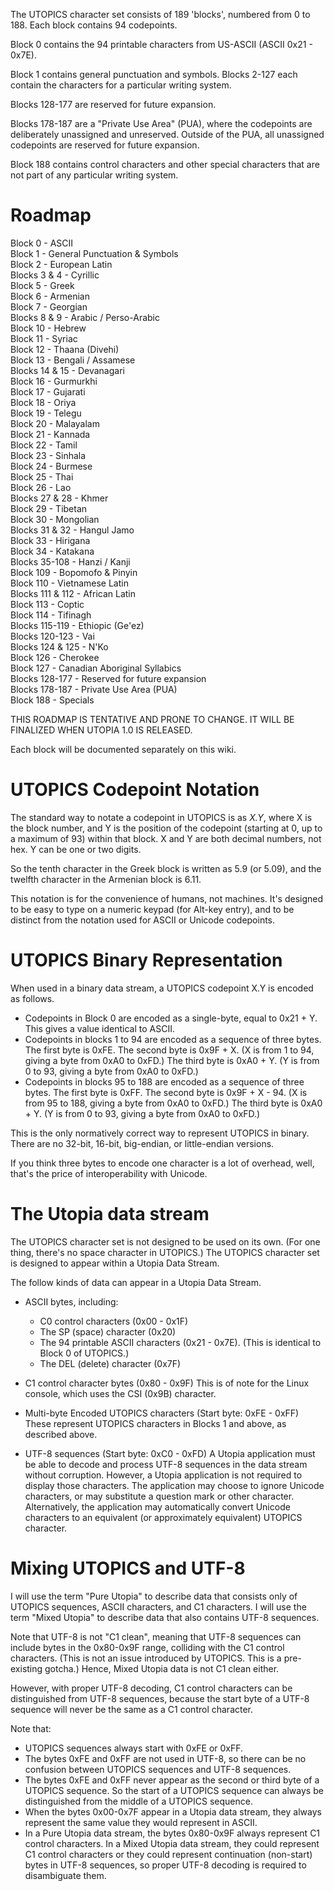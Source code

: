 The UTOPICS character set consists of 189 'blocks', numbered from 0 to 188. Each block contains 94 codepoints.

Block 0 contains the 94 printable characters from US-ASCII (ASCII 0x21 - 0x7E).

Block 1 contains general punctuation and symbols. Blocks 2-127 each contain the characters for a particular writing system.

Blocks 128-177 are reserved for future expansion.

Blocks 178-187 are a "Private Use Area" (PUA), where the codepoints are deliberately unassigned and unreserved. Outside of the PUA, all unassigned codepoints are reserved for future expansion.

Block 188 contains control characters and other special characters that are not part of any particular writing system.

# Roadmap
Block 0 - ASCII  
Block 1 - General Punctuation & Symbols  
Block 2 - European Latin  
Blocks 3 & 4 - Cyrillic  
Block 5 - Greek  
Block 6 - Armenian  
Block 7 - Georgian  
Blocks 8 & 9 - Arabic / Perso-Arabic  
Block 10 - Hebrew  
Block 11 - Syriac  
Block 12 - Thaana (Divehi)  
Block 13 - Bengali / Assamese  
Blocks 14 & 15 - Devanagari  
Block 16 - Gurmurkhi  
Block 17 - Gujarati  
Block 18 - Oriya  
Block 19 - Telegu  
Block 20 - Malayalam  
Block 21 - Kannada  
Block 22 - Tamil  
Block 23 - Sinhala  
Block 24 - Burmese  
Block 25 - Thai  
Block 26 - Lao  
Blocks 27 & 28 - Khmer  
Block 29 - Tibetan  
Block 30 - Mongolian  
Blocks 31 & 32 - Hangul Jamo  
Block 33 - Hirigana  
Block 34 - Katakana  
Blocks 35-108 - Hanzi / Kanji  
Block 109 - Bopomofo & Pinyin  
Block 110 - Vietnamese Latin  
Blocks 111 & 112 - African Latin  
Block 113 - Coptic  
Block 114 - Tifinagh  
Blocks 115-119 - Ethiopic (Ge'ez)  
Blocks 120-123 - Vai  
Blocks 124 & 125 - N'Ko  
Block 126 - Cherokee  
Block 127 - Canadian Aboriginal Syllabics  
Blocks 128-177 - Reserved for future expansion  
Blocks 178-187 - Private Use Area (PUA)  
Block 188 - Specials

THIS ROADMAP IS TENTATIVE AND PRONE TO CHANGE. IT WILL BE FINALIZED WHEN UTOPIA 1.0 IS RELEASED.

Each block will be documented separately on this wiki.

# UTOPICS Codepoint Notation

The standard way to notate a codepoint in UTOPICS is as _X.Y_, where X is the block number, and Y is the position of the codepoint (starting at 0, up to a maximum of 93) within that block. X and Y are both decimal numbers, not hex. Y can be one or two digits.

So the tenth character in the Greek block is written as 5.9 (or 5.09), and the twelfth character in the Armenian block is 6.11.

This notation is for the convenience of humans, not machines. It's designed to be easy to type on a numeric keypad (for Alt-key entry), and to be distinct from the notation used for ASCII or Unicode codepoints.

# UTOPICS Binary Representation

When used in a binary data stream, a UTOPICS codepoint X.Y is encoded as follows.

* Codepoints in Block 0 are encoded as a single-byte, equal to 0x21 + Y. This gives a value identical to ASCII.
* Codepoints in blocks 1 to 94 are encoded as a sequence of three bytes. The first byte is 0xFE. The second byte is 0x9F + X. (X is from 1 to 94, giving a byte from 0xA0 to 0xFD.) The third byte is 0xA0 + Y. (Y is from 0 to 93, giving a byte from 0xA0 to 0xFD.)
* Codepoints in blocks 95 to 188 are encoded as a sequence of three bytes. The first byte is 0xFF. The second byte is 0x9F + X - 94. (X is from 95 to 188, giving a byte from 0xA0 to 0xFD.) The third byte is 0xA0 + Y. (Y is from 0 to 93, giving a byte from 0xA0 to 0xFD.)

This is the only normatively correct way to represent UTOPICS in binary. There are no 32-bit, 16-bit, big-endian, or little-endian versions.

If you think three bytes to encode one character is a lot of overhead, well, that's the price of interoperability with Unicode.

# The Utopia data stream

The UTOPICS character set is not designed to be used on its own. (For one thing, there's no space character in UTOPICS.) The UTOPICS character set is designed to appear within a Utopia Data Stream.

The follow kinds of data can appear in a Utopia Data Stream.

 * ASCII bytes, including:
   * C0 control characters (0x00 - 0x1F)
   * The SP (space) character (0x20)
   * The 94 printable ASCII characters (0x21 - 0x7E). (This is identical to Block 0 of UTOPICS.)
   * The DEL (delete) character (0x7F)

 * C1 control character bytes (0x80 - 0x9F)
   This is of note for the Linux console, which uses the CSI (0x9B) character.

 * Multi-byte Encoded UTOPICS characters (Start byte: 0xFE - 0xFF)
   These represent UTOPICS characters in Blocks 1 and above, as described above.

 * UTF-8 sequences (Start byte: 0xC0 - 0xFD)
   A Utopia application must be able to decode and process UTF-8 sequences in the data stream without corruption. However, a Utopia application is not required to display those characters. The application may choose to ignore Unicode characters, or may substitute a question mark or other character. Alternatively, the application may automatically convert Unicode characters to an equivalent (or approximately equivalent) UTOPICS character.

# Mixing UTOPICS and UTF-8

I will use the term "Pure Utopia" to describe data that consists only of UTOPICS sequences, ASCII characters, and C1 characters. I will use the term "Mixed Utopia" to describe data that also contains UTF-8 sequences.

Note that UTF-8 is not "C1 clean", meaning that UTF-8 sequences can include bytes in the 0x80-0x9F range, colliding with the C1 control characters. (This is not an issue introduced by UTOPICS. This is a pre-existing gotcha.) Hence, Mixed Utopia data is not C1 clean either.

However, with proper UTF-8 decoding, C1 control characters can be distinguished from UTF-8 sequences, because the start byte of a UTF-8 sequence will never be the same as a C1 control character.

Note that:
 * UTOPICS sequences always start with 0xFE or 0xFF.
 * The bytes 0xFE and 0xFF are not used in UTF-8, so there can be no confusion between UTOPICS sequences and UTF-8 sequences.
 * The bytes 0xFE and 0xFF never appear as the second or third byte of a UTOPICS sequence. So the start of a UTOPICS sequence can always be distinguished from the middle of a UTOPICS sequence.
 * When the bytes 0x00-0x7F appear in a Utopia data stream, they always represent the same value they would represent in ASCII.
 * In a Pure Utopia data stream, the bytes 0x80-0x9F always represent C1 control characters. In a Mixed Utopia data stream, they could represent C1 control characters or they could represent continuation (non-start) bytes in UTF-8 sequences, so proper UTF-8 decoding is required to disambiguate them.
